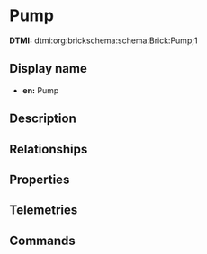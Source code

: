 # Pump
**DTMI:** dtmi:org:brickschema:schema:Brick:Pump;1
## Display name
- **en:** Pump
## Description
## Relationships
## Properties
## Telemetries
## Commands
